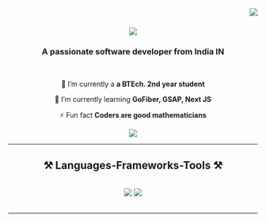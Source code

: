 <img align="right" src="https://visitor-badge.laobi.icu/badge?page_id=thelegendaryarticuno.thelegendaryarticuno" />

<h1 align="center">
    <img src="https://readme-typing-svg.herokuapp.com/?font=Righteous&size=35&center=true&vCenter=true&width=500&height=70&duration=4000&lines=Hi+There!+👋;+I'm+Naman Mani!;" />
</h1>

<h3 align="center">A passionate software developer from India IN</h3>

<br/>

<div align="center">
 
 🔭 I’m currently a **a BTEch. 2nd year student**
 
 🌱 I’m currently learning **GoFiber, GSAP, Next JS**

⚡ Fun fact **Coders are good mathematicians**

 </div>
 
<div align="center"> 
  <a href="mailto:seesuccesnow@gmail.com">
    <img src="https://img.shields.io/badge/Gmail-333333?style=for-the-badge&logo=gmail&logoColor=red" />
  </a>
 
 
</div>

 <hr/>
 
<h2 align="center">⚒️ Languages-Frameworks-Tools ⚒️</h2>
<br/>
<div align="center">
    <img src="https://skillicons.dev/icons?i=react,bootstrap,mui,html,css,vscode,github,figma,tailwind,git," />
    <img src="https://skillicons.dev/icons?i=nodejs,python,javascript,typescript,express,mongodb,java,nextjs,mysql,flask" /><br>
</div>

<br/>
<hr/>

